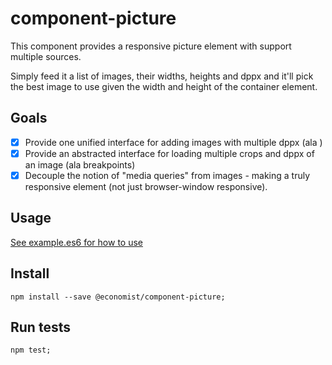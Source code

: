 # component-picture

This component provides a responsive picture element with support multiple sources.

Simply feed it a list of images, their widths, heights and dppx and it'll pick the best image to use given the width and height of the container element.

## Goals

 - [x] Provide one unified interface for adding images with multiple dppx (ala <img srcset/>)
 - [x] Provide an abstracted interface for loading multiple crops and dppx of an image (ala <picture> breakpoints)
 - [x] Decouple the notion of "media queries" from images - making a truly responsive element (not just browser-window responsive).

## Usage

[See example.es6 for how to use](./example.es6)

## Install

```
npm install --save @economist/component-picture;
```

## Run tests

```
npm test;
```
